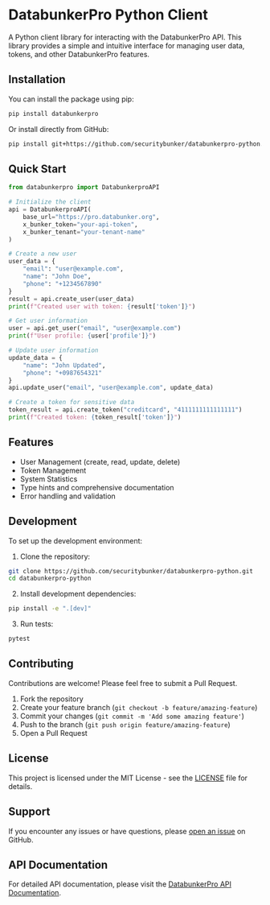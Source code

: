 # DatabunkerPro Python Client

A Python client library for interacting with the DatabunkerPro API. This library provides a simple and intuitive interface for managing user data, tokens, and other DatabunkerPro features.

## Installation

You can install the package using pip:

```bash
pip install databunkerpro
```

Or install directly from GitHub:

```bash
pip install git+https://github.com/securitybunker/databunkerpro-python.git
```

## Quick Start

```python
from databunkerpro import DatabunkerproAPI

# Initialize the client
api = DatabunkerproAPI(
    base_url="https://pro.databunker.org",
    x_bunker_token="your-api-token",
    x_bunker_tenant="your-tenant-name"
)

# Create a new user
user_data = {
    "email": "user@example.com",
    "name": "John Doe",
    "phone": "+1234567890"
}
result = api.create_user(user_data)
print(f"Created user with token: {result['token']}")

# Get user information
user = api.get_user("email", "user@example.com")
print(f"User profile: {user['profile']}")

# Update user information
update_data = {
    "name": "John Updated",
    "phone": "+0987654321"
}
api.update_user("email", "user@example.com", update_data)

# Create a token for sensitive data
token_result = api.create_token("creditcard", "4111111111111111")
print(f"Created token: {token_result['token']}")
```

## Features

- User Management (create, read, update, delete)
- Token Management
- System Statistics
- Type hints and comprehensive documentation
- Error handling and validation

## Development

To set up the development environment:

1. Clone the repository:
```bash
git clone https://github.com/securitybunker/databunkerpro-python.git
cd databunkerpro-python
```

2. Install development dependencies:
```bash
pip install -e ".[dev]"
```

3. Run tests:
```bash
pytest
```

## Contributing

Contributions are welcome! Please feel free to submit a Pull Request.

1. Fork the repository
2. Create your feature branch (`git checkout -b feature/amazing-feature`)
3. Commit your changes (`git commit -m 'Add some amazing feature'`)
4. Push to the branch (`git push origin feature/amazing-feature`)
5. Open a Pull Request

## License

This project is licensed under the MIT License - see the [LICENSE](LICENSE) file for details.

## Support

If you encounter any issues or have questions, please [open an issue](https://github.com/securitybunker/databunkerpro-python/issues) on GitHub.

## API Documentation

For detailed API documentation, please visit the [DatabunkerPro API Documentation](https://databunker.org/databunker-pro-docs/introduction/).